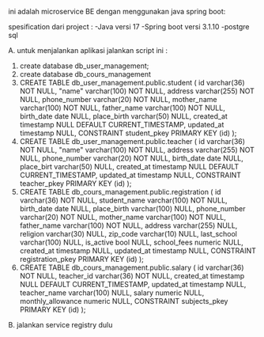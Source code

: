 ini adalah microservice BE dengan menggunakan java spring boot:

spesification dari project :
-Java versi 17
-Spring boot versi 3.1.10
-postgre sql

A. untuk menjalankan aplikasi jalankan script ini :
1. create database db_user_management;
2. create database db_cours_management
3. CREATE TABLE db_user_management.public.student (
	id varchar(36) NOT NULL,
	"name" varchar(100) NOT NULL,
	address varchar(255) NOT NULL,
	phone_number varchar(20) NOT NULL,
	mother_name varchar(100) NOT NULL,
	father_name varchar(100) NOT NULL,
	birth_date date NULL,
	place_birth varchar(50) NULL,
	created_at timestamp NULL DEFAULT CURRENT_TIMESTAMP,
	updated_at timestamp NULL,
	CONSTRAINT student_pkey PRIMARY KEY (id)
);
4. CREATE TABLE db_user_management.public.teacher (
	id varchar(36) NOT NULL,
	"name" varchar(100) NOT NULL,
	address varchar(255) NOT NULL,
	phone_number varchar(20) NOT NULL,
	birth_date date NULL,
	place_birt varchar(50) NULL,
	created_at timestamp NULL DEFAULT CURRENT_TIMESTAMP,
	updated_at timestamp NULL,
	CONSTRAINT teacher_pkey PRIMARY KEY (id)
);
5. CREATE TABLE db_cours_management.public.registration (
	id varchar(36) NOT NULL,
	student_name varchar(100) NOT NULL,
	birth_date date NULL,
	place_birth varchar(100) NULL,
	phone_number varchar(20) NOT NULL,
	mother_name varchar(100) NOT NULL,
	father_name varchar(100) NOT NULL,
	address varchar(255) NULL,
	religion varchar(30) NULL,
	zip_code varchar(10) NULL,
	last_school varchar(100) NULL,
	is_active bool NULL,
	school_fees numeric NULL,
	created_at timestamp NULL,
	updated_at timestamp NULL,
	CONSTRAINT registration_pkey PRIMARY KEY (id)
);
6. CREATE TABLE db_cours_management.public.salary (
	id varchar(36) NOT NULL,
	teacher_id varchar(36) NOT NULL,
	created_at timestamp NULL DEFAULT CURRENT_TIMESTAMP,
	updated_at timestamp NULL,
	teacher_name varchar(100) NULL,
	salary numeric NULL,
	monthly_allowance numeric NULL,
	CONSTRAINT subjects_pkey PRIMARY KEY (id)
);

B. jalankan service registry dulu
   
